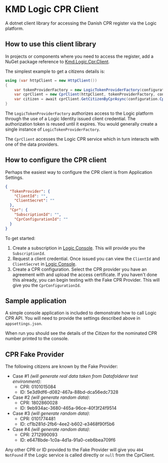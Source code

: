 # KMD Logic CPR Client

A dotnet client library for accessing the Danish CPR register via the Logic platform.

## How to use this client library

In projects or components where you need to access the register, add a NuGet package reference to [Kmd.Logic.Cpr.Client](https://www.nuget.org/packages/Kmd.Logic.Cpr.Client).

The simplest example to get a citizens details is:

```csharp
using (var httpClient = new HttpClient())
{
    var tokenProviderFactory = new LogicTokenProviderFactory(configuration.TokenProvider);
    var cprClient = new CprClient(httpClient, tokenProviderFactory, configuration.Cpr);
    var citizen = await cprClient.GetCitizenByCprAsync(configuration.CprNumber).ConfigureAwait(false);
}
```

The `LogicTokenProviderFactory` authorizes access to the Logic platform through the use of a Logic Identity issued client credential. The authorization token is reused until it  expires. You would generally create a single instance of `LogicTokenProviderFactory`.

The `CprClient` accesses the Logic CPR service which in turn interacts with one of the data providers.

## How to configure the CPR client

Perhaps the easiest way to configure the CPR client is from Application Settings.

```json
{
  "TokenProvider": {
    "ClientId": "",
    "ClientSecret": ""
  },
  "Cpr": {
    "SubscriptionId": "",
    "CprConfigurationId": ""
  }
}
```

To get started:

1. Create a subscription in [Logic Console](https://console.kmdlogic.io). This will provide you the `SubscriptionId`.
2. Request a client credential. Once issued you can view the `ClientId` and `ClientSecret` in [Logic Console](https://console.kmdlogic.io).
3. Create a CPR configuration. Select the CPR provider you have an agreement with and upload the access certificate. If you haven't done this already, you can begin testing with the Fake CPR Provider. This will give you the `CprConfigurationId`.

## Sample application

A simple console application is included to demonstrate how to call Logic CPR API. You will need to provide the settings described above in `appsettings.json`.

When run you should see the details of the _Citizen_ for the nominated CPR number printed to the console.

## CPR Fake Provider

The following citizens are known by the Fake Provider:

- Case #1 _(will generate real data taken from Datafolderer test environment)_:
  - CPR: 0101015084
  - ID: 5e3d9df6-d082-467a-88bd-dca56edc7328
- Case #2 _(will generate random data)_:
  - CPR: 1802860028
  - ID: 9eb934ac-3680-465a-96ce-40f3f24f9514
- Case #3 _(will generate random data)_:
  - CPR: 0101774481
  - ID: cf1b281d-2fb6-4ee2-b602-e3468f90f5b6
- Case #4 _(will generate random data)_:
  - CPR: 2712990093
  - ID: e6478bde-1c0a-4d1a-91a0-ceb6bea709f6

Any other CPR or ID provided to the Fake Provider will give you `404 NotFound` if the Logic service is called directly or `null` from the CprClient.
